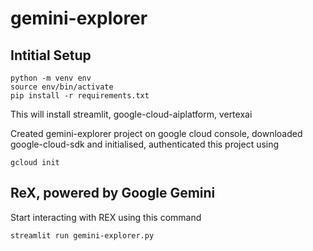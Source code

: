 # gemini-explorer

## Intitial Setup

```
python -m venv env
source env/bin/activate
pip install -r requirements.txt
```
This will install streamlit, google-cloud-aiplatform, vertexai

Created gemini-explorer project on google cloud console, downloaded google-cloud-sdk and initialised, authenticated this project using 
```
gcloud init
```

## ReX, powered by Google Gemini
Start interacting with REX using this command
```
streamlit run gemini-explorer.py    
```
